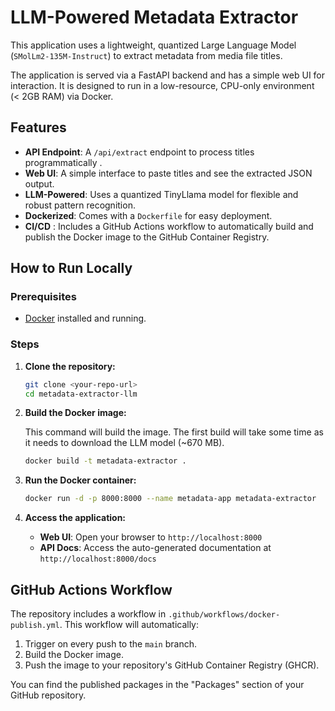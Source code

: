 # LLM-Powered Metadata Extractor

This   application uses a lightweight, quantized Large Language Model (`SMolLm2-135M-Instruct`) to extract metadata from media file titles.

The application is served via a FastAPI backend and has a simple web UI for interaction. It is designed to run in a low-resource, CPU-only environment (< 2GB RAM) via Docker.

## Features

- **API Endpoint**: A `/api/extract` endpoint to process titles programmatically .
- **Web UI**: A simple interface to paste titles and see the extracted JSON output.
- **LLM-Powered**: Uses a quantized TinyLlama model for flexible and robust pattern recognition.
- **Dockerized**: Comes with a `Dockerfile` for easy deployment.
- **CI/CD**  : Includes a GitHub Actions workflow to automatically build and publish the Docker image to the GitHub Container Registry.

## How to Run Locally

### Prerequisites

- [Docker](https://www.docker.com/get-started) installed and running.

### Steps

1.  **Clone the repository:**
    ```sh
    git clone <your-repo-url>
    cd metadata-extractor-llm
    ```

2.  **Build the Docker image:**

    This command will build the image. The first build will take some time as it needs to download the LLM model (~670 MB).

    ```sh
    docker build -t metadata-extractor .
    ```

3.  **Run the Docker container:**
    ```sh
    docker run -d -p 8000:8000 --name metadata-app metadata-extractor
    ```

4.  **Access the application:**
    - **Web UI**: Open your browser to `http://localhost:8000`
    - **API Docs**: Access the auto-generated documentation at `http://localhost:8000/docs`

## GitHub Actions Workflow

The repository includes a workflow in `.github/workflows/docker-publish.yml`. This workflow will automatically:
1. Trigger on every push to the `main` branch.
2. Build the Docker image.
3. Push the image to your repository's GitHub Container Registry (GHCR).

You can find the published packages in the "Packages" section of your GitHub repository.
